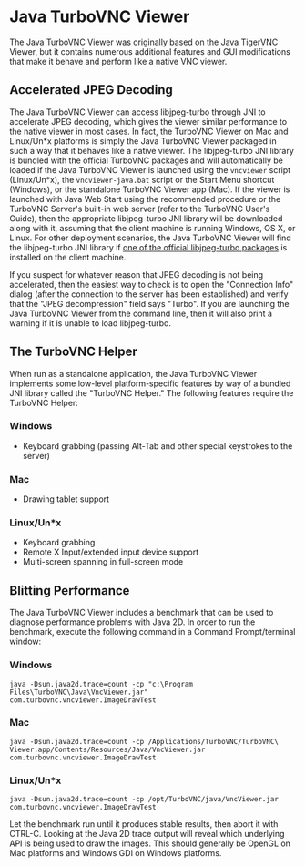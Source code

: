 Java TurboVNC Viewer
====================

The Java TurboVNC Viewer was originally based on the Java TigerVNC Viewer, but
it contains numerous additional features and GUI modifications that make it
behave and perform like a native VNC viewer.


Accelerated JPEG Decoding
-------------------------

The Java TurboVNC Viewer can access libjpeg-turbo through JNI to accelerate
JPEG decoding, which gives the viewer similar performance to the native viewer
in most cases.  In fact, the TurboVNC Viewer on Mac and Linux/Un\*x platforms
is simply the Java TurboVNC Viewer packaged in such a way that it behaves like
a native viewer.  The libjpeg-turbo JNI library is bundled with the official
TurboVNC packages and will automatically be loaded if the Java TurboVNC Viewer
is launched using the `vncviewer` script (Linux/Un*x), the `vncviewer-java.bat`
script or the Start Menu shortcut (Windows), or the standalone TurboVNC Viewer
app (Mac).  If the viewer is launched with Java Web Start using the recommended
procedure or the TurboVNC Server's built-in web server (refer to the TurboVNC
User's Guide), then the appropriate libjpeg-turbo JNI library will be
downloaded along with it, assuming that the client machine is running Windows,
OS X, or Linux.  For other deployment scenarios, the Java TurboVNC Viewer will
find the libjpeg-turbo JNI library if [one of the official libjpeg-turbo
packages](http://www.sourceforge.net/projects/libjpeg-turbo/files) is installed
on the client machine.

If you suspect for whatever reason that JPEG decoding is not being accelerated,
then the easiest way to check is to open the "Connection Info" dialog (after
the connection to the server has been established) and verify that the "JPEG
decompression" field says "Turbo".  If you are launching the Java TurboVNC
Viewer from the command line, then it will also print a warning if it is unable
to load libjpeg-turbo.


The TurboVNC Helper
-------------------

When run as a standalone application, the Java TurboVNC Viewer implements some
low-level platform-specific features by way of a bundled JNI library called the
"TurboVNC Helper."  The following features require the TurboVNC Helper:

### Windows

* Keyboard grabbing (passing Alt-Tab and other special keystrokes to the
  server)

### Mac

* Drawing tablet support

### Linux/Un*x

* Keyboard grabbing
* Remote X Input/extended input device support
* Multi-screen spanning in full-screen mode


Blitting Performance
--------------------

The Java TurboVNC Viewer includes a benchmark that can be used to diagnose
performance problems with Java 2D.  In order to run the benchmark, execute the
following command in a Command Prompt/terminal window:

### Windows

    java -Dsun.java2d.trace=count -cp "c:\Program Files\TurboVNC\Java\VncViewer.jar" com.turbovnc.vncviewer.ImageDrawTest

### Mac

    java -Dsun.java2d.trace=count -cp /Applications/TurboVNC/TurboVNC\ Viewer.app/Contents/Resources/Java/VncViewer.jar com.turbovnc.vncviewer.ImageDrawTest

### Linux/Un*x

    java -Dsun.java2d.trace=count -cp /opt/TurboVNC/java/VncViewer.jar com.turbovnc.vncviewer.ImageDrawTest

Let the benchmark run until it produces stable results, then abort it with
CTRL-C.  Looking at the Java 2D trace output will reveal which underlying API
is being used to draw the images.  This should generally be OpenGL on Mac
platforms and Windows GDI on Windows platforms.

